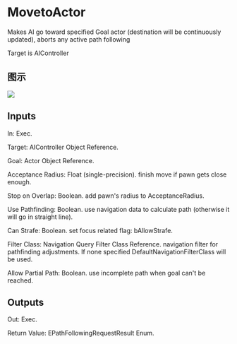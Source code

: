 # MovetoActor

Makes AI go toward specified Goal actor (destination will be continuously updated), aborts any active path following

Target is AIController

## 图示

![]($-20221218-17473186.png)

## Inputs

In: Exec.

Target: AIController Object Reference.

Goal: Actor Object Reference.

Acceptance Radius: Float (single-precision). finish move if pawn gets close enough.

Stop on Overlap: Boolean. add pawn's radius to AcceptanceRadius.

Use Pathfinding: Boolean. use navigation data to calculate path (otherwise it will go in straight line).

Can Strafe: Boolean. set focus related flag: bAllowStrafe.

Filter Class: Navigation Query Filter Class Reference. navigation filter for pathfinding adjustments. If none specified DefaultNavigationFilterClass will be used.

Allow Partial Path: Boolean. use incomplete path when goal can't be reached.  

## Outputs

Out: Exec.

Return Value: EPathFollowingRequestResult Enum.

